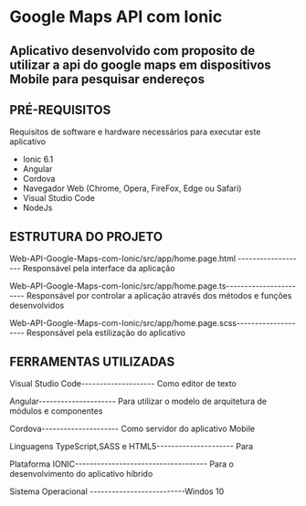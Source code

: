 
# Google Maps API com Ionic


## Aplicativo desenvolvido com proposito de  utilizar a api do google maps em dispositivos Mobile para pesquisar endereços 


## PRÉ-REQUISITOS

Requisitos de software e hardware necessários para executar este aplicativo

*   Ionic 6.1
*   Angular
*   Cordova
*   Navegador Web (Chrome, Opera, FireFox, Edge ou Safari)
*   Visual Studio Code
*   NodeJs



## ESTRUTURA DO PROJETO

Web-API-Google-Maps-com-Ionic/src/app/home.page.html ------------------- Responsável pela interface da aplicação

Web-API-Google-Maps-com-Ionic/src/app/home.page.ts----------------------- Responsável por controlar a aplicação através dos métodos e funções desenvolvidos

Web-API-Google-Maps-com-Ionic/src/app/home.page.scss-------------------- Responsável pela estilização do aplicativo



## FERRAMENTAS UTILIZADAS

Visual Studio Code-------------------- Como editor de texto

Angular--------------------- Para utilizar o modelo de arquitetura de módulos e componentes

Cordova--------------------- Como servidor do aplicativo Mobile

Linguagens  TypeScript,SASS e HTML5--------------------- Para 

Plataforma IONIC------------------------------------ Para o desenvolvimento do aplicativo híbrido

Sistema Operacional --------------------------Windos 10 
